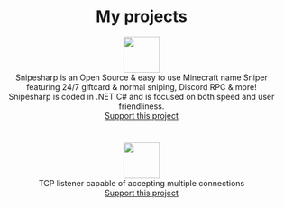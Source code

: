 <h1 align="center">My projects</h1>

<p align="center">
  <a href="https://snipesharp.xyz"><img src="https://snipesharp.xyz/favicon.ico" height="64px"/></a>
  <br> Snipesharp is an Open Source & easy to use Minecraft name Sniper<br>
  featuring 24/7 giftcard & normal sniping, Discord RPC & more!<br>
  Snipesharp is coded in .NET C# and is focused on both speed and user friendliness.<br>
  <a href="https://snipesharp.xyz/donate">Support this project</a>
</p>
<h1 align="center"></h1>
<p align="center">
  <a href="https://github.com/dement6d/demilis"><img src="https://user-images.githubusercontent.com/93228501/153415769-1223225e-578e-4b3e-93bc-8b27614eb209.png" height="64px"/></a>
  <br>TCP listener capable of accepting multiple connections<br>
  <a href="https://github.com/dement6d/demilis#donate">Support this project</a>
</p>
